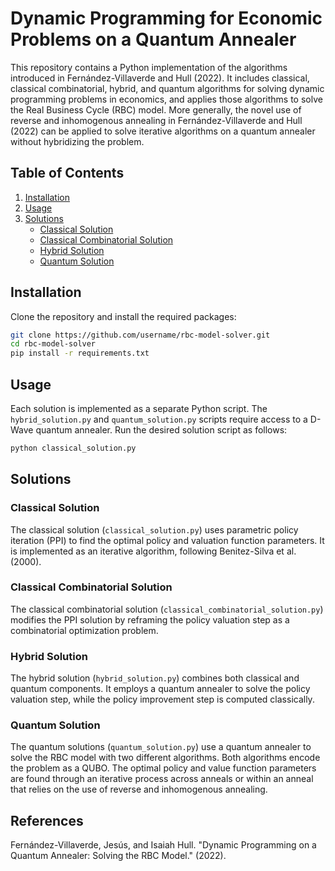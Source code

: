 # Dynamic Programming for Economic Problems on a Quantum Annealer

This repository contains a Python implementation of the algorithms introduced in Fernández-Villaverde and Hull (2022). It includes classical, classical combinatorial, hybrid, and quantum algorithms for solving dynamic programming problems in economics, and applies those algorithms to solve the Real Business Cycle (RBC) model. More generally, the novel use of reverse and inhomogenous annealing in Fernández-Villaverde and Hull (2022) can be applied to solve iterative algorithms on a quantum annealer without hybridizing the problem.

## Table of Contents

1. [Installation](#installation)
2. [Usage](#usage)
3. [Solutions](#solutions)
   - [Classical Solution](#classical-solution)
   - [Classical Combinatorial Solution](#classical-combinatorial-solution)
   - [Hybrid Solution](#hybrid-solution)
   - [Quantum Solution](#quantum-solution)

## Installation

Clone the repository and install the required packages:

```bash
git clone https://github.com/username/rbc-model-solver.git
cd rbc-model-solver
pip install -r requirements.txt
```

## Usage

Each solution is implemented as a separate Python script. The `hybrid_solution.py` and `quantum_solution.py` scripts require access to a D-Wave quantum annealer. Run the desired solution script as follows:

```bash
python classical_solution.py
```

## Solutions

### Classical Solution
The classical solution (`classical_solution.py`) uses parametric policy iteration (PPI) to find the optimal policy and valuation function parameters. It is implemented as an iterative algorithm, following Benitez-Silva et al. (2000).

### Classical Combinatorial Solution
The classical combinatorial solution (`classical_combinatorial_solution.py`) modifies the PPI solution by reframing the policy valuation step as a combinatorial optimization problem.

### Hybrid Solution
The hybrid solution (`hybrid_solution.py`) combines both classical and quantum components. It employs a quantum annealer to solve the policy valuation step, while the policy improvement step is computed classically.

### Quantum Solution
The quantum solutions (`quantum_solution.py`) use a quantum annealer to solve the RBC model with two different algorithms. Both algorithms encode the problem as a QUBO. The optimal policy and value function parameters are found through an iterative process across anneals or within an anneal that relies on the use of reverse and inhomogenous annealing.

## References

Fernández-Villaverde, Jesús, and Isaiah Hull. "Dynamic Programming on a Quantum Annealer: Solving the RBC Model." (2022).